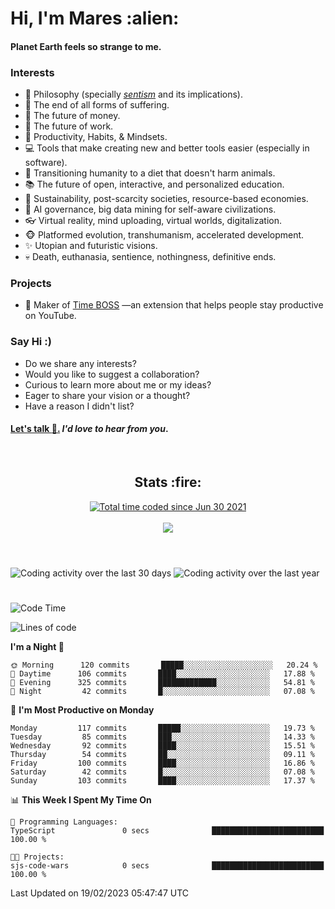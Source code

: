 <h1>Hi, I'm Mares :alien:</h1>

#### Planet Earth feels so strange to me.

### **Interests**

- 🌊 Philosophy (specially [_sentism_][sentismmedium] and its implications).
- 🎯 The end of all forms of suffering.
- 💸 The future of money.
- 💼 The future of work.
- 🧠 Productivity, Habits, & Mindsets.
- 💻 Tools that make creating new and better tools easier (especially in software).
- 🥗 Transitioning humanity to a diet that doesn't harm animals.
- 📚 The future of open, interactive, and personalized education.
- 🌱 Sustainability, post-scarcity societies, resource-based economies.
- 🤖 AI governance, big data mining for self-aware civilizations.
- 👓 Virtual reality, mind uploading, virtual worlds, digitalization.
- 🐵 Platformed evolution, transhumanism, accelerated development.
- ✨ Utopian and futuristic visions.
- 💀 Death, euthanasia, sentience, nothingness, definitive ends.


### **Projects**

<!--
- ⚡ Building [Nemesis](https://chrome.google.com/webstore/detail/nemesis-%E2%80%93-humane-design-f/blfbbifgjgikekfochleknjcopefifgo?hl=en) —an extension that neutralizes the addictive UI patterns of social media.
-->
- 💎 Maker of [Time BOSS](https://chrome.google.com/webstore/detail/time-boss/jgdbocfilggfapdpgpnidfaoiddjbiab?hl=en-US) —an extension that helps people stay productive on YouTube.


### **Say Hi :)**

- Do we share any interests?
- Would you like to suggest a collaboration?
- Curious to learn more about me or my ideas?
- Eager to share your vision or a thought?
- Have a reason I didn't list?

#### [Let's talk :wave:.](mailto:mareszhar@gmail.com) _I'd love to hear from you_.

[sentismmedium]: https://medium.com/@mareszhar/born-a-prisoner-a-reflection-about-life-its-struggles-and-a-plan-to-escape-d8566ce9b026

<br>

<h2 align="center">Stats :fire:</h2>

<div align="center">
  <a href="https://wakatime.com/@cfdc0e0d-4860-4b62-9ff0-cb659185525e">
    <img src="https://wakatime.com/badge/user/cfdc0e0d-4860-4b62-9ff0-cb659185525e.svg" alt="Total time coded since Jun 30 2021" />
  </a>
</div>

<br>

<!-- 
Add or remove this: 
&dates=B1AAB3FF 
...or this...
&date_format=M%20j%5B%2C%20Y%5D
from the *streak stats URL below* if they get bugged and aren't updating: 
-->

<div align="center">
  <img src="https://github-readme-streak-stats.herokuapp.com?user=mareszhar&theme=black-ice&hide_border=true&stroke=FFFFFF15&ring=DF8FFE&fire=DF8FFE&currStreakLabel=DF8FFE&background=1A232A&currStreakNum=86FFAB&dates=B1AAB3FF&date_format=M%20j%5B%2C%20Y%5D">
</div>

<br>

<!-- 
The Widget Below seems to be broken.
Pending: Review if the original repo is still available...
<img src="https://activity-graph.herokuapp.com/graph?username=mareszhar&theme=nord&bg_color=00000000&color=979797&line=DF8FFE&point=00000000&area=true&hide_border=true">

<br> -->

<h1></h1>

<img src="https://wakatime.com/share/@mares/5df0ff02-9c79-41b4-b540-51dc9c65a57b.svg" alt="Coding activity over the last 30 days" />
<img src="https://wakatime.com/share/@mares/ea89ba71-f374-40af-930c-e0655909fe37.svg" alt="Coding activity over the last year" />

<h1></h1>

<!--START_SECTION:waka-->
![Code Time](http://img.shields.io/badge/Code%20Time-636%20hrs%2048%20mins-blue)

![Lines of code](https://img.shields.io/badge/From%20Hello%20World%20I%27ve%20Written-777%20Thousand%20lines%20of%20code-blue)

**I'm a Night 🦉** 

```text
🌞 Morning      120 commits       █████░░░░░░░░░░░░░░░░░░░░   20.24 % 
🌆 Daytime      106 commits       ████░░░░░░░░░░░░░░░░░░░░░   17.88 % 
🌃 Evening      325 commits       █████████████░░░░░░░░░░░░   54.81 % 
🌙 Night         42 commits       █░░░░░░░░░░░░░░░░░░░░░░░░   07.08 % 

```
📅 **I'm Most Productive on Monday** 

```text
Monday         117 commits       █████░░░░░░░░░░░░░░░░░░░░   19.73 % 
Tuesday         85 commits       ███░░░░░░░░░░░░░░░░░░░░░░   14.33 % 
Wednesday       92 commits       ████░░░░░░░░░░░░░░░░░░░░░   15.51 % 
Thursday        54 commits       ██░░░░░░░░░░░░░░░░░░░░░░░   09.11 % 
Friday         100 commits       ████░░░░░░░░░░░░░░░░░░░░░   16.86 % 
Saturday        42 commits       █░░░░░░░░░░░░░░░░░░░░░░░░   07.08 % 
Sunday         103 commits       ████░░░░░░░░░░░░░░░░░░░░░   17.37 % 

```


📊 **This Week I Spent My Time On** 

```text
💬 Programming Languages: 
TypeScript               0 secs              █████████████████████████   100.00 % 

🐱‍💻 Projects: 
sjs-code-wars            0 secs              █████████████████████████   100.00 % 

```


 Last Updated on 19/02/2023 05:47:47 UTC
<!--END_SECTION:waka-->
